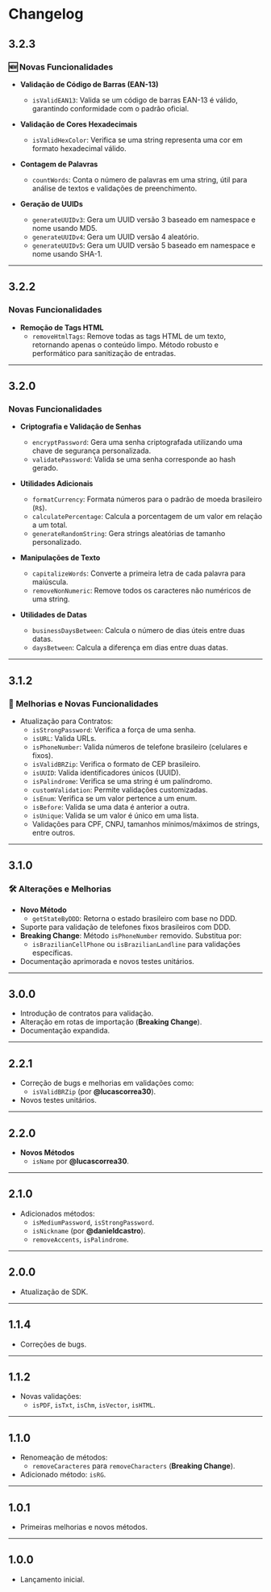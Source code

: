 # Changelog

## 3.2.3
### 🆕 Novas Funcionalidades
* **Validação de Código de Barras (EAN-13)**
  - `isValidEAN13`: Valida se um código de barras EAN-13 é válido, garantindo conformidade com o padrão oficial.

* **Validação de Cores Hexadecimais**
  - `isValidHexColor`: Verifica se uma string representa uma cor em formato hexadecimal válido.

* **Contagem de Palavras**
  - `countWords`: Conta o número de palavras em uma string, útil para análise de textos e validações de preenchimento.

* **Geração de UUIDs**
  - `generateUUIDv3`: Gera um UUID versão 3 baseado em namespace e nome usando MD5.
  - `generateUUIDv4`: Gera um UUID versão 4 aleatório.
  - `generateUUIDv5`: Gera um UUID versão 5 baseado em namespace e nome usando SHA-1.

---

## 3.2.2
###  Novas Funcionalidades
* **Remoção de Tags HTML**
  - `removeHtmlTags`: Remove todas as tags HTML de um texto, retornando apenas o conteúdo limpo. Método robusto e performático para sanitização de entradas.

---

## 3.2.0
###  Novas Funcionalidades
* **Criptografia e Validação de Senhas**
  - `encryptPassword`: Gera uma senha criptografada utilizando uma chave de segurança personalizada.
  - `validatePassword`: Valida se uma senha corresponde ao hash gerado.

* **Utilidades Adicionais**
  - `formatCurrency`: Formata números para o padrão de moeda brasileiro (`R$`).
  - `calculatePercentage`: Calcula a porcentagem de um valor em relação a um total.
  - `generateRandomString`: Gera strings aleatórias de tamanho personalizado.

* **Manipulações de Texto**
  - `capitalizeWords`: Converte a primeira letra de cada palavra para maiúscula.
  - `removeNonNumeric`: Remove todos os caracteres não numéricos de uma string.

* **Utilidades de Datas**
  - `businessDaysBetween`: Calcula o número de dias úteis entre duas datas.
  - `daysBetween`: Calcula a diferença em dias entre duas datas.

---

## 3.1.2
### 🔧 Melhorias e Novas Funcionalidades
* Atualização para Contratos:
  - `isStrongPassword`: Verifica a força de uma senha.
  - `isURL`: Valida URLs.
  - `isPhoneNumber`: Valida números de telefone brasileiro (celulares e fixos).
  - `isValidBRZip`: Verifica o formato de CEP brasileiro.
  - `isUUID`: Valida identificadores únicos (UUID).
  - `isPalindrome`: Verifica se uma string é um palíndromo.
  - `customValidation`: Permite validações customizadas.
  - `isEnum`: Verifica se um valor pertence a um enum.
  - `isBefore`: Valida se uma data é anterior a outra.
  - `isUnique`: Valida se um valor é único em uma lista.
  - Validações para CPF, CNPJ, tamanhos mínimos/máximos de strings, entre outros.

---

## 3.1.0
### 🛠 Alterações e Melhorias
* **Novo Método**
  - `getStateByDDD`: Retorna o estado brasileiro com base no DDD.
* Suporte para validação de telefones fixos brasileiros com DDD.
* **Breaking Change**: Método `isPhoneNumber` removido. Substitua por:
  - `isBrazilianCellPhone` ou `isBrazilianLandline` para validações específicas.
* Documentação aprimorada e novos testes unitários.

---

## 3.0.0
* Introdução de contratos para validação.
* Alteração em rotas de importação (**Breaking Change**).
* Documentação expandida.

---

## 2.2.1
* Correção de bugs e melhorias em validações como:
  - `isValidBRZip` (por **@lucascorrea30**).
* Novos testes unitários.

---

## 2.2.0
* **Novos Métodos**
  - `isName` por **@lucascorrea30**.

---

## 2.1.0
* Adicionados métodos:
  - `isMediumPassword`, `isStrongPassword`.
  - `isNickname` (por **@danieldcastro**).
  - `removeAccents`, `isPalindrome`.

---

## 2.0.0
* Atualização de SDK.

---

## 1.1.4
* Correções de bugs.

---

## 1.1.2
* Novas validações:
  - `isPDF`, `isTxt`, `isChm`, `isVector`, `isHTML`.

---

## 1.1.0
* Renomeação de métodos:
  - `removeCaracteres` para `removeCharacters` (**Breaking Change**).
* Adicionado método: `isRG`.

---

## 1.0.1
* Primeiras melhorias e novos métodos.

---

## 1.0.0
* Lançamento inicial.
